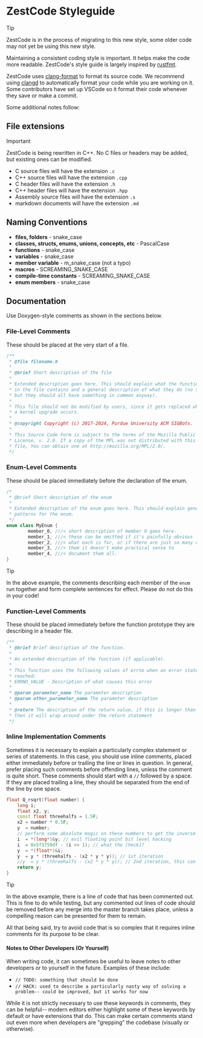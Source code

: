 # ZestCode Styleguide

> [!TIP]
> ZestCode is in the process of migrating to this new style, some older code may not yet be using this new style.

Maintaining a consistent coding style is important. It helps make the code more readable. ZestCode's style guide is largely inspired by [rustfmt](https://doc.rust-lang.org/stable/style-guide/).

ZestCode uses [clang-format](https://releases.llvm.org/19.1.0/tools/clang/docs/ClangFormat.html) to format its source code.
We recommend using [clangd](https://marketplace.visualstudio.com/items?itemName=llvm-vs-code-extensions.vscode-clangd) to automatically format your code while you are working on it.
Some contributors have set up VSCode so it format their code whenever they save or make a commit.

Some additional notes follow:

## File extensions

> [!IMPORTANT]
> ZestCode is being rewritten in C++. No C files or headers may be added, but existing ones can be modified.

- C source files will have the extension `.c`
- C++ source files will have the extension `.cpp`
- C header files will have the extension `.h`
- C++ header files will have the extension `.hpp`
- Assembly source files will have the extension `.s`
- markdown documents will have the extension `.md`

## Naming Conventions

- **files, folders** - snake_case
- **classes, structs, enums, unions, concepts, etc** - PascalCase
- **functions** - snake_case
- **variables** - snake_case
- **member variable** - m_snake_case (not a typo)
- **macros** - SCREAMING_SNAKE_CASE
- **compile-time constants** - SCREAMING_SNAKE_CASE
- **enum members** - snake_case

## Documentation

Use Doxygen-style comments as shown in the sections below.

### File-Level Comments

These should be placed at the very start of a file.

```c
/**
 * @file filename.h
 *
 * @brief Short description of the file
 *
 * Extended description goes here. This should explain what the functions (etc)
 * in the file contains and a general description of what they do (no specifics,
 * but they should all have something in common anyway).
 *
 * This file should not be modified by users, since it gets replaced whenever
 * a kernel upgrade occurs.
 *
 * @copyright Copyright (c) 2017-2024, Purdue University ACM SIGBots.
 *
 * This Source Code Form is subject to the terms of the Mozilla Public
 * License, v. 2.0. If a copy of the MPL was not distributed with this
 * file, You can obtain one at http://mozilla.org/MPL/2.0/.
 */
```

### Enum-Level Comments

These should be placed immediately before the declaration of the enum.

```c++
/*
 * @brief Short description of the enum
 *
 * Extended description of the enum goes here. This should explain general usage
 * patterns for the enum.
 */
enum class MyEnum {
        member_0, ///< short description of member 0 goes here.
        member_1, ///< these can be omitted if it's painfully obvious
        member_2, ///< what each is for, or if there are just so many of
        member_3, ///< them it doesn't make practical sense to
        member_4, ///< document them all.
}
```

> [!TIP]
> In the above example, the comments describing each member of the `enum` run together and form complete sentences for effect.
> Please do not do this in your code!

### Function-Level Comments

These should be placed immediately before the function prototype they are describing in a header file.

```c++
/**
 * @brief Brief description of the function.
 *
 * An extended description of the function (if applicable).
 *
 * This function uses the following values of errno when an error state is
 * reached:
 * ERRNO_VALUE - Description of what causes this error
 *
 * @param parameter_name The parameter description
 * @param other_parameter_name The parameter description
 *
 * @return The description of the return value, if this is longer than one line
 * then it will wrap around under the return statement
 */
```

### Inline Implementation Comments

Sometimes it is necessary to explain a particularly complex statement or series of statements. In this case, you should use inline comments, placed either immediately before or trailing the line or lines in question. In general, prefer placing such comments before offending lines, unless the comment is quite short. These comments should start with a `//` followed by a space. If they are placed trailing a line, they should be separated from the end of the line by one space.

```c++
float Q_rsqrt(float number) {
    long i;
    float x2, y;
    const float threehalfs = 1.5F;
    x2 = number * 0.5F;
    y  = number;
    // perform some absolute magic on these numbers to get the inverse square root
    i  = *(long*)&y; // evil floating point bit level hacking
    i  = 0x5f3759df - (i >> 1); // what the [heck]?
    y  = *(float*)&i;
    y  = y * (threehalfs - (x2 * y * y)); // 1st iteration
    //y  = y * (threehalfs - (x2 * y * y)); // 2nd iteration, this can be removed
    return y;
}
```
> [!TIP]
> In the above example, there is a line of code that has been commented out.
> This is fine to do while testing, but any commented out lines of code should be removed before any merge into the master branch takes place, unless a compelling reason can be presented for them to remain.

All that being said, try to avoid code that is so complex that it requires inline comments for its purpose to be clear.

#### Notes to Other Developers (Or Yourself)

When writing code, it can sometimes be useful to leave notes to other developers or to yourself in the future. Examples of these include:

- `// TODO: something that should be done`
- `// HACK: used to describe a particularly nasty way of solving a problem-- could be improved, but it works for now`

While it is not strictly necessary to use these keywords in comments, they can be helpful-- modern editors either highlight some of these keywords by default or have extensions that do.
This can make certain comments stand out even more when developers are "grepping" the codebase (visually or otherwise).